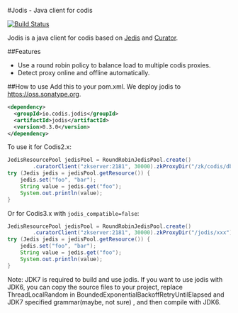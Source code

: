 #Jodis - Java client for codis

[![Build Status](https://travis-ci.org/CodisLabs/jodis.svg)](https://travis-ci.org/CodisLabs/jodis)

Jodis is a java client for codis based on [Jedis](https://github.com/xetorthio/jedis) and [Curator](http://curator.apache.org/).

##Features
- Use a round robin policy to balance load to multiple codis proxies.
- Detect proxy online and offline automatically.

##How to use
Add this to your pom.xml. We deploy jodis to https://oss.sonatype.org.
```xml
<dependency>
  <groupId>io.codis.jodis</groupId>
  <artifactId>jodis</artifactId>
  <version>0.3.0</version>
</dependency>
```
To use it for Codis2.x:
```java
JedisResourcePool jedisPool = RoundRobinJedisPool.create()
        .curatorClient("zkserver:2181", 30000).zkProxyDir("/zk/codis/db_xxx/proxy").build();
try (Jedis jedis = jedisPool.getResource()) {
    jedis.set("foo", "bar");
    String value = jedis.get("foo");
    System.out.println(value);
}
```
Or for Codis3.x with `jodis_compatible=false`:
```java
JedisResourcePool jedisPool = RoundRobinJedisPool.create()
        .curatorClient("zkserver:2181", 30000).zkProxyDir("/jodis/xxx").build();
try (Jedis jedis = jedisPool.getResource()) {
    jedis.set("foo", "bar");
    String value = jedis.get("foo");
    System.out.println(value);
}
```
Note: JDK7 is required to build and use jodis. If you want to use jodis with JDK6, you can copy the source files to your project, replace ThreadLocalRandom in BoundedExponentialBackoffRetryUntilElapsed and JDK7 specified grammar(maybe, not sure) , and then compile with JDK6.